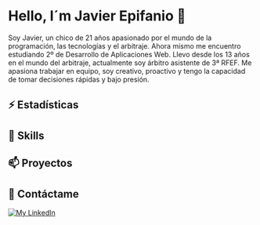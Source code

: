 # Hello, I´m Javier Epifanio 👋
Soy Javier, un chico de 21 años apasionado por el mundo de la programación, las tecnologías y el arbitraje.
Ahora mismo me encuentro estudiando 2º de Desarrollo de Aplicaciones Web.
Llevo desde los 13 años en el mundo del arbitraje, actualmente soy árbitro asistente de 3ª RFEF.
Me apasiona trabajar en equipo, soy creativo, proactivo y tengo la capacidad de tomar decisiones rápidas y bajo presión.


## ⚡ Estadísticas 

## 🚀 Skills

## 📫 Proyectos

## 💬 Contáctame

[![My LinkedIn](https://img.shields.io/badge/LinkedIn-0077B5?style=for-the-badge&logo=linkedin&logoColor=white)](https://www.linkedin.com/in/javierepifaniolopez/)



